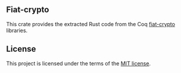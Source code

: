 ## Fiat-crypto

This crate provides the extracted Rust code from the Coq
[fiat-crypto](https://github.com/mit-plv/fiat-crypto) libraries.


## License
This project is licensed under the terms of the [MIT license](LICENSE).
